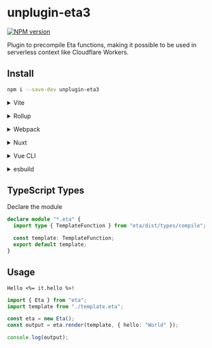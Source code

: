 # unplugin-eta3

[![NPM version](https://img.shields.io/npm/v/unplugin-eta3?color=a1b858&label=)](https://www.npmjs.com/package/unplugin-eta3)

Plugin to precompile Eta functions, making it possible to be used in serverless context like Cloudflare Workers.

## Install

```bash
npm i --save-dev unplugin-eta3
```

<details>
<summary>Vite</summary><br>

```ts
// vite.config.ts
import eta from "unplugin-eta3/vite";

export default defineConfig({
  plugins: [
    eta({ /* options */ }),
  ],
});
```

Example: [`playground/`](./playground/)

<br></details>

<details>
<summary>Rollup</summary><br>

```ts
// rollup.config.js
import eta from "unplugin-eta3/rollup";

export default {
  plugins: [
    eta({ /* options */ }),
  ],
};
```

<br></details>


<details>
<summary>Webpack</summary><br>

```ts
// webpack.config.js
module.exports = {
  /* ... */
  plugins: [
    require("unplugin-eta3/webpack")({ /* options */ })
  ]
};
```

<br></details>

<details>
<summary>Nuxt</summary><br>

```ts
// nuxt.config.js
export default defineNuxtConfig({
  modules: [
    ["unplugin-eta3/nuxt", { /* options */ }],
  ],
});
```

> This module works for both Nuxt 2 and [Nuxt Vite](https://github.com/nuxt/vite)

<br></details>

<details>
<summary>Vue CLI</summary><br>

```ts
// vue.config.js
module.exports = {
  configureWebpack: {
    plugins: [
      require("unplugin-eta3/webpack")({ /* options */ }),
    ],
  },
};
```

<br></details>

<details>
<summary>esbuild</summary><br>

```ts
// esbuild.config.js
import { build } from "esbuild";
import eta from "unplugin-eta3/esbuild";

build({
  plugins: [eta()],
});
```

<br></details>

## TypeScript Types
Declare the module
```typescript
declare module "*.eta" {
  import type { TemplateFunction } from "eta/dist/types/compile";

  const template: TemplateFunction;
  export default template;
}
```

## Usage
```eta
Hello <%= it.hello %>!
```

```typescript
import { Eta } from "eta";
import template from "./template.eta";

const eta = new Eta();
const output = eta.render(template, { hello: "World" });

console.log(output);
```